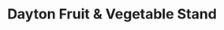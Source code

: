 ---
title: "Dayton Fruit & Vegetable Stand"
url: /dayton/dayton-fruit-und-vegetable-stand/
shop: Gemüse & Obst
---